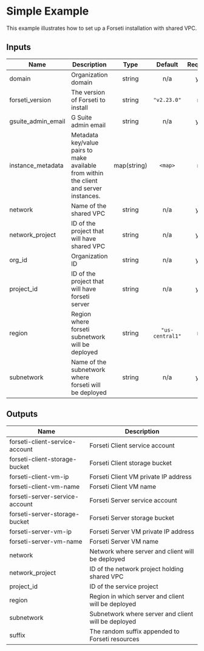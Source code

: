 # Simple Example

This example illustrates how to set up a Forseti installation with shared VPC.

<!-- BEGINNING OF PRE-COMMIT-TERRAFORM DOCS HOOK -->
## Inputs

| Name | Description | Type | Default | Required |
|------|-------------|:----:|:-----:|:-----:|
| domain | Organization domain | string | n/a | yes |
| forseti\_version | The version of Forseti to install | string | `"v2.23.0"` | no |
| gsuite\_admin\_email | G Suite admin email | string | n/a | yes |
| instance\_metadata | Metadata key/value pairs to make available from within the client and server instances. | map(string) | `<map>` | no |
| network | Name of the shared VPC | string | n/a | yes |
| network\_project | ID of the project that will have shared VPC | string | n/a | yes |
| org\_id | Organization ID | string | n/a | yes |
| project\_id | ID of the project that will have forseti server | string | n/a | yes |
| region | Region where forseti subnetwork will be deployed | string | `"us-central1"` | no |
| subnetwork | Name of the subnetwork where forseti will be deployed | string | n/a | yes |

## Outputs

| Name | Description |
|------|-------------|
| forseti-client-service-account | Forseti Client service account |
| forseti-client-storage-bucket | Forseti Client storage bucket |
| forseti-client-vm-ip | Forseti Client VM private IP address |
| forseti-client-vm-name | Forseti Client VM name |
| forseti-server-service-account | Forseti Server service account |
| forseti-server-storage-bucket | Forseti Server storage bucket |
| forseti-server-vm-ip | Forseti Server VM private IP address |
| forseti-server-vm-name | Forseti Server VM name |
| network | Network where server and client will be deployed |
| network\_project | ID of the network project holding shared VPC |
| project\_id | ID of the service project |
| region | Region in which server and client will be deployed |
| subnetwork | Subnetwork where server and client will be deployed |
| suffix | The random suffix appended to Forseti resources |

<!-- END OF PRE-COMMIT-TERRAFORM DOCS HOOK -->
